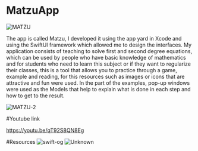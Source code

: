 # MatzuApp

![MATZU](https://user-images.githubusercontent.com/82168337/233217043-d693f087-521c-477d-b2bf-0dc0c4b9969c.png)

The app is called Matzu, I developed it using the app yard in Xcode and using the SwiftUI framework which allowed me to design the interfaces. My application consists of teaching to solve first and second degree equations, which can be used by people who have basic knowledge of mathematics and for students who need to learn this subject or if they want to regularize their classes, this is a tool that allows you to practice through a game, example and reading, for this resources such as images or icons that are attractive and fun were used. In the part of the examples, pop-up windows were used as the Models that help to explain what is done in each step and how to get to the result.

![MATZU-2](https://user-images.githubusercontent.com/82168337/233217092-dfd2a6f1-480b-49d4-9696-ef3fca021e3b.png)

#Youtube link

https://youtu.be/qT92S8QN8Eg

#Resources
![swift-og](https://user-images.githubusercontent.com/82168337/233217359-db1236db-9aab-41fe-823a-db7c192c87e5.png)
![Unknown](https://user-images.githubusercontent.com/82168337/233217356-72eb9ba4-ecc8-4de1-88e7-48f183c4a5b1.jpeg)

